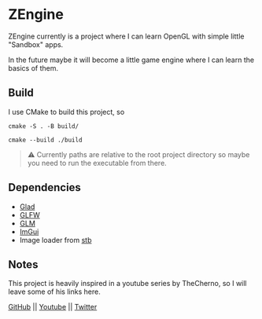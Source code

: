 # ZEngine

ZEngine currently is a project where I can learn OpenGL with simple
little "Sandbox" apps.

In the future maybe it will become a little game engine where I
can learn the basics of them.

## Build

I use CMake to build this project, so

`cmake -S . -B build/`

`cmake --build ./build`

> :warning: Currently paths are relative to the root project
> directory so maybe you need to run the executable from there.

## Dependencies

- [Glad](https://github.com/Dav1dde/glad)
- [GLFW](https://github.com/glfw/glfw)
- [GLM](https://github.com/g-truc/glm)
- [ImGui](https://github.com/ocornut/imgui)
- Image loader from [stb](https://github.com/nothings/stb)

## Notes

This project is heavily inspired in a youtube series by TheCherno, so
I will leave some of his links here.

[GitHub](https://github.com/TheCherno) ||
[Youtube](https://www.youtube.com/user/TheChernoProject) ||
[Twitter](https://twitter.com/thecherno)